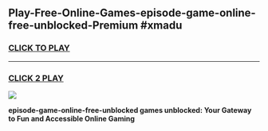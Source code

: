 
## Play-Free-Online-Games-episode-game-online-free-unblocked-Premium #xmadu
<h3>
<a href="https://premium.freeplayer.one?title=episode-game-online-free-unblocked&ref=8M">CLICK TO PLAY</a></h3>
<hr>

<h3>
<a href="https://premium.freeplayer.one?title=episode-game-online-free-unblocked&ref=8M">CLICK 2 PLAY</a>
  
</h3>

<a href="https://premium.freeplayer.one?title=episode-game-online-free-unblocked&ref=8M"><img src="https://clearcache.store/games.png"></a>


**episode-game-online-free-unblocked games unblocked: Your Gateway to Fun and Accessible Online Gaming**
